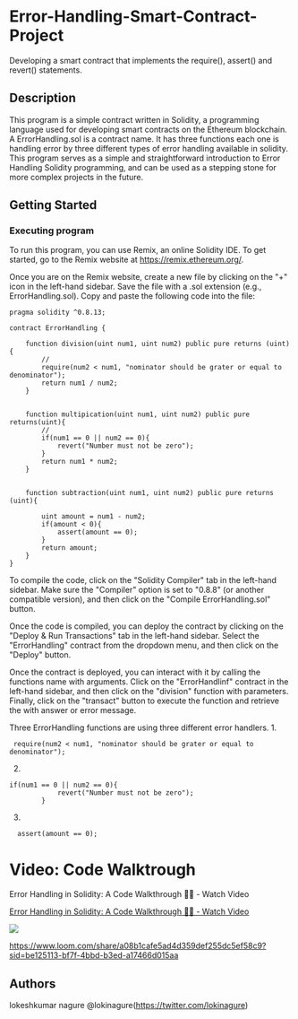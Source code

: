 # Error-Handling-Smart-Contract-Project
Developing a smart contract that implements the require(), assert() and revert() statements.


## Description
This program is a simple contract written in Solidity, a programming language used for developing smart contracts on the Ethereum blockchain. A ErrorHandling.sol is a contract name. It has three functions each one is handling error by three different types of error handling available in solidity.
This program serves as a simple and straightforward introduction to Error Handling Solidity programming, and can be used as a stepping stone for more complex projects in the future.

## Getting Started
### Executing program

To run this program, you can use Remix, an online Solidity IDE. To get started, go to the Remix website at https://remix.ethereum.org/.

Once you are on the Remix website, create a new file by clicking on the "+" icon in the left-hand sidebar. Save the file with a .sol extension (e.g., ErrorHandling.sol). Copy and paste the following code into the file:
```// SPDX-License-Identifier: MIT
pragma solidity ^0.8.13;

contract ErrorHandling {

    function division(uint num1, uint num2) public pure returns (uint){
        // 
        require(num2 < num1, "nominator should be grater or equal to denominator");
        return num1 / num2;
    }


    function multipication(uint num1, uint num2) public pure returns(uint){
        //   
        if(num1 == 0 || num2 == 0){
            revert("Number must not be zero");
        }
        return num1 * num2;
    }


    function subtraction(uint num1, uint num2) public pure returns (uint){

        uint amount = num1 - num2;
        if(amount < 0){
            assert(amount == 0);
        }
        return amount;
    }
}
```


To compile the code, click on the "Solidity Compiler" tab in the left-hand sidebar. Make sure the "Compiler" option is set to "0.8.8" (or another compatible version), and then click on the "Compile ErrorHandling.sol" button.

Once the code is compiled, you can deploy the contract by clicking on the "Deploy & Run Transactions" tab in the left-hand sidebar. Select the "ErrorHandling" contract from the dropdown menu, and then click on the "Deploy" button.

Once the contract is deployed, you can interact with it by calling the  functions name with arguments. 
Click on the "ErrorHandlinf" contract in the left-hand sidebar, and then click on the "division" function with parameters. Finally, click on the "transact" button to execute the function and retrieve the with answer or error message.

Three ErrorHandling functions are using three different error handlers.
1.
```
 require(num2 < num1, "nominator should be grater or equal to denominator");
```
2.
```
if(num1 == 0 || num2 == 0){
            revert("Number must not be zero");
        }
```
3.
```
  assert(amount == 0);
```

# Video: Code Walktrough

Error Handling in Solidity: A Code Walkthrough 👨‍💻 - Watch Video

<div>
    <a href="https://www.loom.com/share/a08b1cafe5ad4d359def255dc5ef58c9">
      <p>Error Handling in Solidity: A Code Walkthrough 👨‍💻 - Watch Video</p>
    </a>
    <a href="https://www.loom.com/share/a08b1cafe5ad4d359def255dc5ef58c9">
      <img style="max-width:300px;" src="https://cdn.loom.com/sessions/thumbnails/a08b1cafe5ad4d359def255dc5ef58c9-with-play.gif">
    </a>
  </div>

https://www.loom.com/share/a08b1cafe5ad4d359def255dc5ef58c9?sid=be125113-bf7f-4bbd-b3ed-a17466d015aa
## Authors

lokeshkumar nagure
@lokinagure(https://twitter.com/lokinagure)


